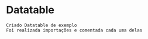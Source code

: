# Datatable

    Criado Datatable de exemplo
    Foi realizada importações e comentada cada uma delas
